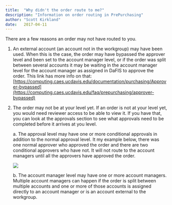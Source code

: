 ```yaml
---
title:  "Why didn't the order route to me?"
description: "Information on order routing in PrePurchasing"
author: "Scott Kirkland"
date:   2017-04-11
---
```


There are a few reasons an order may not have routed to you.

1. An external account (an account not in the workgroup) may have been used. When this is the case, the order may have bypassed the approver level and been set to the account manager level, or if the order was split between several accounts it may be waiting in the account manager level for the account manager as assigned in DaFIS to approve the order. This link has more info on that: [https://computing.caes.ucdavis.edu/documentation/purchasing/Approver-bypassed](https://computing.caes.ucdavis.edu/faq/prepurchasing/approver-bypassed)

2. The order may not be at your level yet. If an order is not at your level yet, you would need reviewer access to be able to view it. If you have that, you can look at the approvals section to see what approvals need to be completed before it arrives at you level.

   a. The approval level may have one or more conditional approvals in addition to the normal approval level. It my example below, there was one normal approver who approved the order and there are two conditional approvers who have not. It will not route to the account managers until all the approvers have approved the order.

   ![](https://i.embed.ly/1/image?url=http%3A%2F%2Fucdavis.github.io%2FPurchasing%2Fimages%2Ffaq%2Fapprovals.png&key=afea23f29e5a4f63bd166897e3dc72df)

   b. The account manager level may have one or more account managers. Multiple account managers can happen if the order is split between multiple accounts and one or more of those accounts is assigned directly to an account manager or is an account external to the workgroup.
